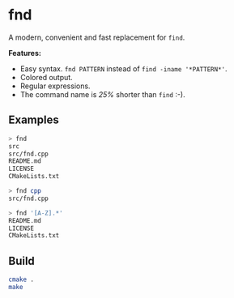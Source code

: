 # fnd
A modern, convenient and fast replacement for `find`.

**Features:**
* Easy syntax. `fnd PATTERN` instead of `find -iname '*PATTERN*'`.
* Colored output.
* Regular expressions.
* The command name is *25%* shorter than `find` :-).

## Examples
``` bash
> fnd
src
src/fnd.cpp
README.md
LICENSE
CMakeLists.txt

> fnd cpp
src/fnd.cpp

> fnd '[A-Z].*'
README.md
LICENSE
CMakeLists.txt
```

## Build
```bash
cmake .
make
```

